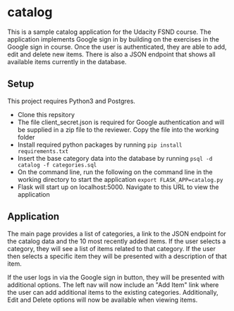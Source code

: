 # catalog
This is a sample catalog application for the Udacity FSND course. The application implements Google sign in by building on the exercises in the Google sign in course. Once the user is authenticated, they are able to add, edit and delete new items. There is also a JSON endpoint that shows all available items currently in the database.

## Setup
This project requires Python3 and Postgres.

* Clone this repsitory
* The file client_secret.json is required for Google authentication and will be supplied in a zip file to the reviewer. Copy the file into the working folder
* Install required python packages by running ```pip install requirements.txt```
* Insert the base category data into the database by running ```psql -d catalog -f categories.sql```
* On the command line, run the following on the command line in the working directory to start the application
```export FLASK_APP=catalog.py```
* Flask will start up on localhost:5000. Navigate to this URL to view the application

## Application
The main page provides a list of categories, a link to the JSON endpoint for the catalog data and the 10 most recently added items. If the user selects a category, they will see a list of items related to that category. If the user then selects a specific item they will be presented with a description of that item.

If the user logs in via the Google sign in button, they will be presented with additional options. The left nav will now include an "Add Item" link where the user can add additional items to the existing categories. Additionally, Edit and Delete options will now be available when viewing items.
